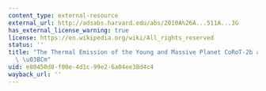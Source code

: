 ```yaml
---
content_type: external-resource
external_url: http://adsabs.harvard.edu/abs/2010A%26A...511A...3G
has_external_license_warning: true
license: https://en.wikipedia.org/wiki/All_rights_reserved
status: ''
title: "The Thermal Emission of the Young and Massive Planet CoRoT-2b at 4.5 and 8\
  \ \u03BCm"
uid: e80450d8-f00e-4d1c-99e2-6a04ee38d4c4
wayback_url: ''
---
```

